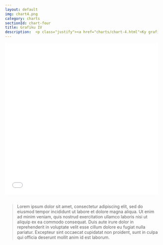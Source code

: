 ```yaml
---
layout: default
img: chart4.png
category: charts
sectionId: chart-four
title: Grafiku IV 
description:  <p class="justify"><a href="charts/chart-4.html">Ky grafikon </a> paraqet regjistrimin e veturave ne baze te firmes.<br>Lorem ipsum dolor sit amet, consectetur adipiscing elit, sed do eiusmod tempor incididunt ut labore et dolore magna aliqua. Ut enim ad minim veniam, quis nostrud exercitation ullamco laboris nisi ut aliquip ex ea commodo consequat. </p>
---
```

 
<div> 
<iframe class="highcharts-iframe" src="//cloud.highcharts.com/embed/igixym" style="border: 0; width: 100%; height: 500px"></iframe></div>&nbsp;</iframe></div>	
<blockquote>
  <p class="justify">Lorem ipsum dolor sit amet, consectetur adipiscing elit, sed do eiusmod tempor incididunt ut labore et dolore magna aliqua. Ut enim ad minim veniam, quis nostrud exercitation ullamco laboris nisi ut aliquip ex ea commodo consequat. Duis aute irure dolor in reprehenderit in voluptate velit esse cillum dolore eu fugiat nulla pariatur. Excepteur sint occaecat cupidatat non proident, sunt in culpa qui officia deserunt mollit anim id est laborum.</p>
</blockquote>
